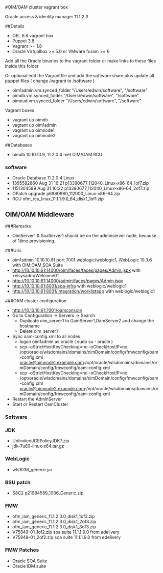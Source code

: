#OIM/OAM cluster vagrant box

Oracle access & identity manager 11.1.2.3

##Details
- OEL 6.6 vagrant box
- Puppet 3.8
- Vagrant >= 1.8
- Oracle Virtualbox >= 5.0 or VMware fusion >= 6

Add all the Oracle binaries to the vagrant folder or make links to these files inside this folder

Or optional edit the Vagrantfile and add the software share plus update all puppet files ( change /vagrant to /software )
- oim1admin.vm.synced_folder "/Users/edwin/software", "/software"
- oimdb.vm.synced_folder "/Users/edwin/software", "/software"
- oimoud.vm.synced_folder "/Users/edwin/software", "/software"

Vagrant boxes
- vagrant up oimdb
- vagrant up oim1admin
- vagrant up oimnode1
- vagrant up oimnode2

##Databases
- oimdb 10.10.10.9, 11.2.0.4 met OIM/OAM RCU

### software
- Oracle Database 11.2.0.4 Linux
- 1395582860 Aug 31 16:21 p13390677_112040_Linux-x86-64_1of7.zip
- 1151304589 Aug 31 16:22 p13390677_112040_Linux-x86-64_2of7.zip
- OPatch upgrade p6880880_112000_Linux-x86-64.zip
- RCU ofm_rcu_linux_11.1.1.9.0_64_disk1_1of1.zip

## OIM/OAM Middleware

###Remarks
- OimServer1 & SoaServer1 should be on the adminserver node, because of 1time provisioning.

###Uris
- oim1admin 10.10.10.61 port 7001 weblogic/weblogic1, WebLogic 10.3.6 with OIM,OAM,SOA Suite
- http://10.10.10.61:14000/oim/faces/faces/pages/Admin.jspx with xelsysadm/Welcome01
- http://10.10.10.61:14000/admin/faces/pages/Admin.jspx
- http://10.10.10.61:8001/soa-infra with weblogic/weblogic1
- http://10.10.10.61:8001/integration/worklistapp with weblogic/weblogic1

###OAM cluster configuration
- http://10.10.10.61:7001/oamconsole
- Go to Configuration -> Servers -> Search
	- Duplicate oim_server1 to OamServer1,OamServer2 and change the hostname
	- Delete oim_server1
- Sync oam-config.xml to all nodes
	- logon oim1admin as oracle ( sudo su - oracle )
	- scp -oStrictHostKeyChecking=no -oCheckHostIP=no /opt/oracle/wlsdomains/domains/oimDomain/config/fmwconfig/oam-config.xml oracle@oimnode1.example.com:/opt/oracle/wlsdomains/domains/oimDomain/config/fmwconfig/oam-config.xml
	- scp -oStrictHostKeyChecking=no -oCheckHostIP=no /opt/oracle/wlsdomains/domains/oimDomain/config/fmwconfig/oam-config.xml oracle@oimnode2.example.com:/opt/oracle/wlsdomains/domains/oimDomain/config/fmwconfig/oam-config.xml
- Restart the AdminServer
- Start or Restart OamCluster

### Software

### JDK
- UnlimitedJCEPolicyJDK7.zip
- jdk-7u80-linux-x64.tar.gz

### WebLogic
- wls1036_generic.jar

### BSU patch
- S8C2 p21984589_1036_Generic.zip

### FMW
- ofm_iam_generic_11.1.2.3.0_disk1_1of3.zip
- ofm_iam_generic_11.1.2.3.0_disk1_2of3.zip
- ofm_iam_generic_11.1.2.3.0_disk1_3of3.zip
- V75849-01_1of2.zip soa suite 11.1.1.9.0 from edelivery
- V75849-01_2of2.zip soa suite 11.1.1.9.0 from edelivery

### FMW Patches
- Oracle SOA Suite
- Oracle IDM suite